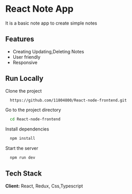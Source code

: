 
# React Note App

It is a basic note app to create simple notes 



## Features

- Creating Updating,Deleting Notes
- User friendly
- Responsive


    
## Run Locally

Clone the project

```bash
  https://github.com/11804800/React-node-frontend.git
```

Go to the project directory

```bash
  cd React-node-frontend
```

Install dependencies

```bash
  npm install
```

Start the server

```bash
  npm run dev
```


## Tech Stack

**Client:** React, Redux, Css,Typescript


